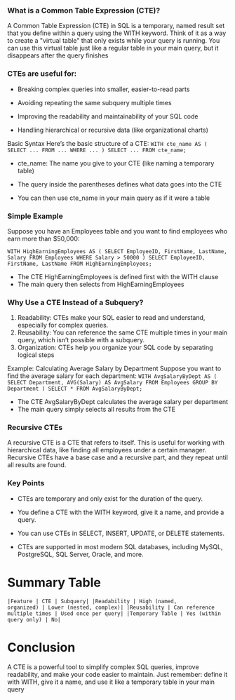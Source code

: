 ### What is a Common Table Expression (CTE)?

A Common Table Expression (CTE) in SQL is a temporary, named result set that you define within a query using the WITH keyword. Think of it as a way to create a "virtual table" that only exists while your query is running. You can use this virtual table just like a regular table in your main query, but it disappears after the query finishes

### CTEs are useful for:

- Breaking complex queries into smaller, easier-to-read parts

- Avoiding repeating the same subquery multiple times

- Improving the readability and maintainability of your SQL code

- Handling hierarchical or recursive data (like organizational charts)

Basic Syntax
Here’s the basic structure of a CTE:
`
WITH cte_name AS (
    SELECT ...
    FROM ...
    WHERE ...
)
SELECT ...
FROM cte_name;
`

- cte_name: The name you give to your CTE (like naming a temporary table)

- The query inside the parentheses defines what data goes into the CTE

- You can then use cte_name in your main query as if it were a table

### Simple Example
Suppose you have an Employees table and you want to find employees who earn more than $50,000:

`
WITH HighEarningEmployees AS (
    SELECT EmployeeID, FirstName, LastName, Salary
    FROM Employees
    WHERE Salary > 50000
)
SELECT EmployeeID, FirstName, LastName
FROM HighEarningEmployees;
`

* The CTE HighEarningEmployees is defined first with the WITH clause
* The main query then selects from HighEarningEmployees

### Why Use a CTE Instead of a Subquery?
1. Readability: CTEs make your SQL easier to read and understand, especially for complex queries.
2. Reusability: You can reference the same CTE multiple times in your main query, which isn’t possible with a subquery.
3. Organization: CTEs help you organize your SQL code by separating logical steps

Example: Calculating Average Salary by Department
Suppose you want to find the average salary for each department:
`
WITH AvgSalaryByDept AS (
    SELECT Department, AVG(Salary) AS AvgSalary
    FROM Employees
    GROUP BY Department
)
SELECT *
FROM AvgSalaryByDept;
`
- The CTE AvgSalaryByDept calculates the average salary per department
- The main query simply selects all results from the CTE

### Recursive CTEs
A recursive CTE is a CTE that refers to itself. This is useful for working with hierarchical data, like finding all employees under a certain manager. Recursive CTEs have a base case and a recursive part, and they repeat until all results are found.

### Key Points
* CTEs are temporary and only exist for the duration of the query.

* You define a CTE with the WITH keyword, give it a name, and provide a query.

* You can use CTEs in SELECT, INSERT, UPDATE, or DELETE statements.

* CTEs are supported in most modern SQL databases, including MySQL, PostgreSQL, SQL Server, Oracle, and more.

# Summary Table
<code>|Feature | CTE | Subquery|
|Readability | High (named, organized) | Lower (nested, complex)|
|Reusability | Can reference multiple times | Used once per query|
|Temporary Table |	Yes (within query only) | No|
</code>

# Conclusion
A CTE is a powerful tool to simplify complex SQL queries, improve readability, and make your code easier to maintain. Just remember: define it with WITH, give it a name, and use it like a temporary table in your main query